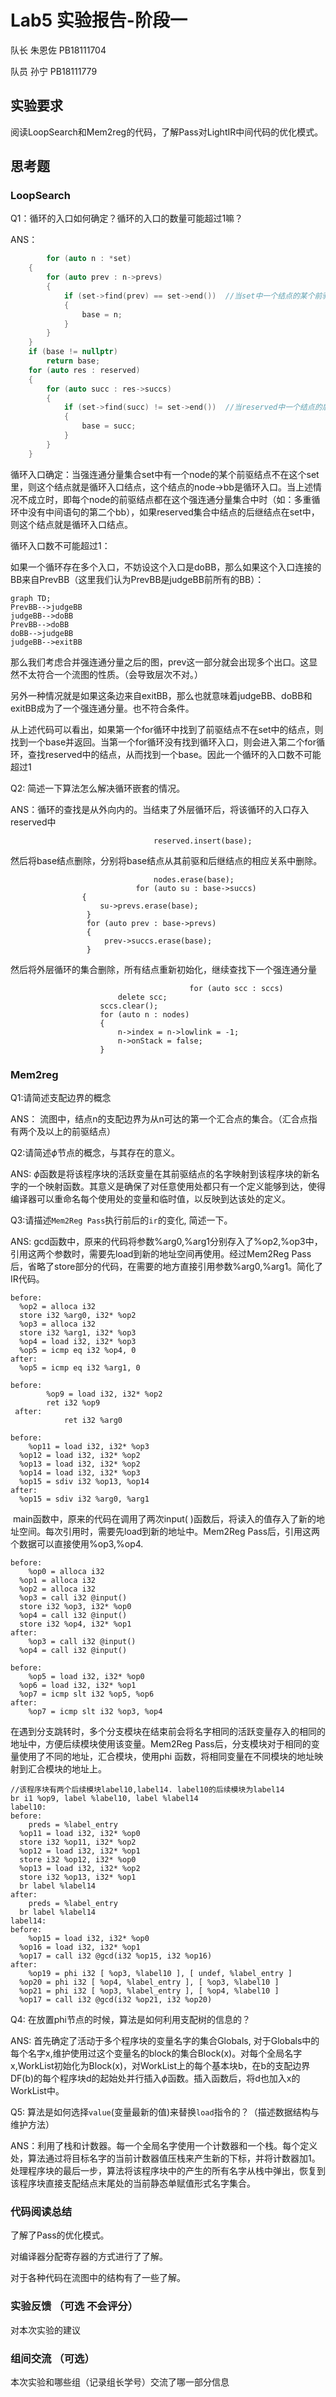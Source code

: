 # Lab5 实验报告-阶段一

队长         朱恩佐        PB18111704

队员         孙宁            PB18111779

## 实验要求

阅读LoopSearch和Mem2reg的代码，了解Pass对LightIR中间代码的优化模式。

## 思考题
### LoopSearch
Q1：循环的入口如何确定？循环的入口的数量可能超过1嘛？

ANS： 

```c++
		for (auto n : *set)
    {
        for (auto prev : n->prevs)
        {
            if (set->find(prev) == set->end())  //当set中一个结点的某个前驱不在这个set中时，这个结点就是循环的base
            {
                base = n;
            }
        }
    }
    if (base != nullptr)
        return base;
    for (auto res : reserved)
    {
        for (auto succ : res->succs)
        {
            if (set->find(succ) != set->end())  //当reserved中一个结点的后继在set中，则base为这个后继结点
            {
                base = succ;
            }
        }
    }
```

循环入口确定：当强连通分量集合set中有一个node的某个前驱结点不在这个set里，则这个结点就是循环入口结点，这个结点的node->bb是循环入口。当上述情况不成立时，即每个node的前驱结点都在这个强连通分量集合中时（如：多重循环中没有中间语句的第二个bb），如果reserved集合中结点的后继结点在set中，则这个结点就是循环入口结点。

循环入口数不可能超过1：

如果一个循环存在多个入口，不妨设这个入口是doBB，那么如果这个入口连接的BB来自PrevBB（这里我们认为PrevBB是judgeBB前所有的BB）：

```mermaid
graph TD;
PrevBB-->judgeBB
judgeBB-->doBB
PrevBB-->doBB
doBB-->judgeBB
judgeBB-->exitBB
```

那么我们考虑合并强连通分量之后的图，prev这一部分就会出现多个出口。这显然不太符合一个流图的性质。（会导致层次不对。）

另外一种情况就是如果这条边来自exitBB，那么也就意味着judgeBB、doBB和exitBB成为了一个强连通分量。也不符合条件。

从上述代码可以看出，如果第一个for循环中找到了前驱结点不在set中的结点，则找到一个base并返回。当第一个for循环没有找到循环入口，则会进入第二个for循环，查找reserved中的结点，从而找到一个base。因此一个循环的入口数不可能超过1

Q2: 简述一下算法怎么解决循环嵌套的情况。

ANS：循环的查找是从外向内的。当结束了外层循环后，将该循环的入口存入reserved中

```
								reserved.insert(base);         
```

然后将base结点删除，分别将base结点从其前驱和后继结点的相应关系中删除。

```
								nodes.erase(base);
  							for (auto su : base->succs)
                {
                    su->prevs.erase(base);
                 }
                 for (auto prev : base->prevs)
                 {
                     prev->succs.erase(base);
                 }
```

然后将外层循环的集合删除，所有结点重新初始化，继续查找下一个强连通分量

```
 										for (auto scc : sccs)
                        delete scc;
                    sccs.clear();
                    for (auto n : nodes)
                    {
                        n->index = n->lowlink = -1;
                        n->onStack = false;
                    }
```



### Mem2reg
Q1:请简述支配边界的概念

ANS： 流图中，结点n的支配边界为从n可达的第一个汇合点的集合。（汇合点指有两个及以上的前驱结点）

Q2:请简述$\phi$节点的概念，与其存在的意义。 

ANS: $\phi$函数是将该程序块的活跃变量在其前驱结点的名字映射到该程序块的新名字的一个映射函数。其意义是确保了对任意使用处都只有一个定义能够到达，使得编译器可以重命名每个使用处的变量和临时值，以反映到达该处的定义。

Q3:请描述`Mem2Reg Pass`执行前后的`ir`的变化, 简述一下。

ANS: gcd函数中，原来的代码将参数%arg0,%arg1分别存入了%op2,%op3中，引用这两个参数时，需要先load到新的地址空间再使用。经过Mem2Reg Pass后，省略了store部分的代码，在需要的地方直接引用参数%arg0,%arg1。简化了IR代码。

```
before:
  %op2 = alloca i32
  store i32 %arg0, i32* %op2
  %op3 = alloca i32
  store i32 %arg1, i32* %op3
  %op4 = load i32, i32* %op3
  %op5 = icmp eq i32 %op4, 0
after:
  %op5 = icmp eq i32 %arg1, 0
```

```
before:
  		%op9 = load i32, i32* %op2
  		ret i32 %op9
 after:
 			ret i32 %arg0
```

```
before:
	%op11 = load i32, i32* %op3
  %op12 = load i32, i32* %op2
  %op13 = load i32, i32* %op2
  %op14 = load i32, i32* %op3
  %op15 = sdiv i32 %op13, %op14
after:
  %op15 = sdiv i32 %arg0, %arg1
```

​		main函数中，原来的代码在调用了两次input( )函数后，将读入的值存入了新的地址空间。每次引用时，需要先load到新的地址中。Mem2Reg Pass后，引用这两个数据可以直接使用%op3,%op4.

```
before:
	%op0 = alloca i32
  %op1 = alloca i32
  %op2 = alloca i32
  %op3 = call i32 @input()
  store i32 %op3, i32* %op0
  %op4 = call i32 @input()
  store i32 %op4, i32* %op1
after:
	%op3 = call i32 @input()
  %op4 = call i32 @input()
```

```
before:
	%op5 = load i32, i32* %op0
  %op6 = load i32, i32* %op1
  %op7 = icmp slt i32 %op5, %op6
after:
	%op7 = icmp slt i32 %op3, %op4
```

​		在遇到分支跳转时，多个分支模块在结束前会将名字相同的活跃变量存入的相同的地址中，方便后续模块使用该变量。Mem2Reg Pass后，分支模块对于相同的变量使用了不同的地址，汇合模块，使用phi 函数，将相同变量在不同模块的地址映射到汇合模块的地址上。

```
//该程序块有两个后续模块label10,label14. label10的后续模块为label14
br i1 %op9, label %label10, label %label14 
label10:
before:
	preds = %label_entry
  %op11 = load i32, i32* %op0
  store i32 %op11, i32* %op2
  %op12 = load i32, i32* %op1
  store i32 %op12, i32* %op0
  %op13 = load i32, i32* %op2
  store i32 %op13, i32* %op1
  br label %label14 
after:
	preds = %label_entry
  br label %label14
label14:
before:
	%op15 = load i32, i32* %op0
  %op16 = load i32, i32* %op1
  %op17 = call i32 @gcd(i32 %op15, i32 %op16)
after:
	%op19 = phi i32 [ %op3, %label10 ], [ undef, %label_entry ]
  %op20 = phi i32 [ %op4, %label_entry ], [ %op3, %label10 ]
  %op21 = phi i32 [ %op3, %label_entry ], [ %op4, %label10 ]
  %op17 = call i32 @gcd(i32 %op21, i32 %op20)
```

Q4: 在放置phi节点的时候，算法是如何利用支配树的信息的？

ANS: 首先确定了活动于多个程序块的变量名字的集合Globals, 对于Globals中的每个名字x,维护使用过这个变量名的block的集合Block(x)。对每个全局名字x,WorkList初始化为Block(x)，对WorkList上的每个基本块b，在b的支配边界DF(b)的每个程序块d的起始处并行插入$\phi$函数。插入函数后，将d也加入x的WorkList中。

Q5: 算法是如何选择`value`(变量最新的值)来替换`load`指令的？（描述数据结构与维护方法）

ANS：利用了栈和计数器。每一个全局名字使用一个计数器和一个栈。每个定义处，算法通过将目标名字的当前计数器值压栈来产生新的下标，并将计数器加1。处理程序块的最后一步，算法将该程序块中的产生的所有名字从栈中弹出，恢复到该程序块直接支配结点末尾处的当前静态单赋值形式名字集合。

### 代码阅读总结

了解了Pass的优化模式。

对编译器分配寄存器的方式进行了了解。

对于各种代码在流图中的结构有了一些了解。

### 实验反馈 （可选 不会评分）

对本次实验的建议

### 组间交流 （可选）

本次实验和哪些组（记录组长学号）交流了哪一部分信息
